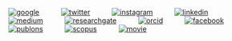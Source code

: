 [![google](https://user-images.githubusercontent.com/62830901/182251502-db238ab8-74fb-4dd6-a658-9acb90160423.png)](https://scholar.google.com/citations?hl=en&user=iIkrTYgAAAAJ) &nbsp;&nbsp;&nbsp;&nbsp;&nbsp;&nbsp;&nbsp;&nbsp;&nbsp; [![twitter](https://user-images.githubusercontent.com/62830901/182251405-7639aef3-08ce-46dc-b736-644fc38ad6a5.png)](https://twitter.com/ghorghanlu) &nbsp;&nbsp;&nbsp;&nbsp;&nbsp;&nbsp;&nbsp;&nbsp;&nbsp; [![instagram](https://user-images.githubusercontent.com/62830901/182251262-0b503710-9d36-49f8-8a68-0ba5b059263b.png)](https://www.instagram.com/ghorghanlu/) &nbsp;&nbsp;&nbsp;&nbsp;&nbsp;&nbsp;&nbsp;&nbsp;&nbsp; [![linkedin](https://user-images.githubusercontent.com/62830901/182251091-2a9b3f89-088d-4fb6-9f56-4d71e13b7308.png)](https://www.linkedin.com/in/ghorghanlu/) &nbsp;&nbsp;&nbsp;&nbsp;&nbsp;&nbsp;&nbsp;&nbsp;&nbsp; [![medium](https://user-images.githubusercontent.com/62830901/182252155-47d01ab6-0580-47b2-9067-5c029e545fc2.png)](https://medium.com/@ghorghanlu) &nbsp;&nbsp;&nbsp;&nbsp;&nbsp;&nbsp;&nbsp;&nbsp;&nbsp; [![researchgate](https://user-images.githubusercontent.com/62830901/182252381-3bf98578-b1ed-41a0-a898-7f3548f5d947.png)](https://www.researchgate.net/profile/Sajjad-Ghorghanlu) &nbsp;&nbsp;&nbsp;&nbsp;&nbsp;&nbsp;&nbsp;&nbsp;&nbsp; [![orcid](https://user-images.githubusercontent.com/62830901/182252693-c75fa533-8f90-4641-8b1d-d499ca019aae.png)](https://orcid.org/my-orcid?orcid=0000-0001-9323-9325) &nbsp;&nbsp;&nbsp;&nbsp;&nbsp;&nbsp;&nbsp;&nbsp;&nbsp; [![facebook](https://user-images.githubusercontent.com/62830901/182253228-1342fcad-b0bb-4e6e-a125-6de8e1e60dcb.png)](https://www.facebook.com/Ghorghanlu) &nbsp;&nbsp;&nbsp;&nbsp;&nbsp;&nbsp;&nbsp;&nbsp;&nbsp; [![publons](https://user-images.githubusercontent.com/62830901/182253894-5b3cc847-214f-4671-b8f0-13f306ae1a20.png)](https://publons.com/wos-op/researcher/2068458/sajjad-ghorghanlu/) &nbsp;&nbsp;&nbsp;&nbsp;&nbsp;&nbsp;&nbsp;&nbsp;&nbsp; [![scopus](https://user-images.githubusercontent.com/62830901/182254287-e3631c4d-895f-4192-9bc4-01df7c10c7ad.png)](https://www.scopus.com/authid/detail.uri?authorId=57193448368) &nbsp;&nbsp;&nbsp;&nbsp;&nbsp;&nbsp;&nbsp;&nbsp;&nbsp; [![movie](https://user-images.githubusercontent.com/62830901/182254589-84e848c5-9807-4923-85fd-eab0ab5436cc.png)](https://www.youtube.com/channel/UCcUh4DjjYfTaHENwF37O5Dg)

<!--
**ghorghanlu/ghorghanlu** is a ✨ _special_ ✨ repository because its `README.md` (this file) appears on your GitHub profile.

Here are some ideas to get you started:

- 🔭 I’m currently working on ...
- 🌱 I’m currently learning ...
- 👯 I’m looking to collaborate on ...
- 🤔 I’m looking for help with ...
- 💬 Ask me about ...
- 📫 How to reach me: ...
- 😄 Pronouns: ...
- ⚡ Fun fact: ...
-->
